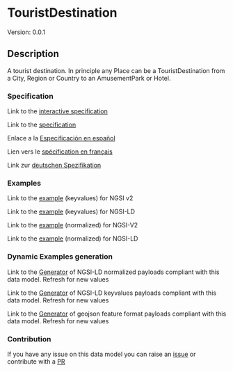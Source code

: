 # TouristDestination
Version: 0.0.1

## Description 

A tourist destination. In principle any Place can be a TouristDestination from a City, Region or Country to an AmusementPark or Hotel.
### Specification

Link to the [interactive specification](https://swagger.lab.fiware.org/?url=https://raw.githubusercontent.com/smart-data-models/dataModel.TourismDestinations/master/TouristDestination/swagger.yaml)

Link to the [specification](https://github.com/smart-data-models/dataModel.TourismDestinations/blob/master/TouristDestination/doc/spec.md)

Enlace a la [Especificación en español](https://github.com/smart-data-models/dataModel.TourismDestinations/blob/master/TouristDestination/doc/spec_ES.md)

Lien vers le [spécification en français](https://github.com/smart-data-models/dataModel.TourismDestinations/blob/master/TouristDestination/doc/spec_FR.md)

Link zur [deutschen Spezifikation](https://github.com/smart-data-models/dataModel.TourismDestinations/blob/master/TouristDestination/doc/spec_DE.md)
### Examples

Link to the [example](https://github.com/smart-data-models/dataModel.TourismDestinations/blob/master/TouristDestination/examples/example.json) (keyvalues) for NGSI v2

Link to the [example](https://github.com/smart-data-models/dataModel.TourismDestinations/blob/master/TouristDestination/examples/example.jsonld) (keyvalues) for NGSI-LD

Link to the [example](https://github.com/smart-data-models/dataModel.TourismDestinations/blob/master/TouristDestination/examples/example-normalized.json) (normalized) for NGSI-V2

Link to the [example](https://github.com/smart-data-models/dataModel.TourismDestinations/blob/master/TouristDestination/examples/example-normalized.jsonld) (normalized) for NGSI-LD
### Dynamic Examples generation

Link to the [Generator](https://smartdatamodels.org/extra/ngsi-ld_generator.php?schemaUrl=https://raw.githubusercontent.com/smart-data-models/dataModel.TourismDestinations/master/TouristDestination/schema.json&email=info@smartdatamodels.org) of NGSI-LD normalized payloads compliant with this data model. Refresh for new values

Link to the [Generator](https://smartdatamodels.org/extra/ngsi-ld_generator_keyvalues.php?schemaUrl=https://raw.githubusercontent.com/smart-data-models/dataModel.TourismDestinations/master/TouristDestination/schema.json&email=info@smartdatamodels.org) of NGSI-LD keyvalues payloads compliant with this data model. Refresh for new values

Link to the [Generator](https://smartdatamodels.org/extra/geojson_features_generator_v1.0.php?schemaUrl=https://raw.githubusercontent.com/smart-data-models/dataModel.TourismDestinations/master/TouristDestination/schema.json&email=info@smartdatamodels.org) of geojson feature format payloads compliant with this data model. Refresh for new values
### Contribution

 If you have any issue on this data model you can raise an [issue](https://github.com/smart-data-models/dataModel.TourismDestinations/issues)  or contribute with a [PR](https://github.com/smart-data-models/dataModel.TourismDestinations/pulls)